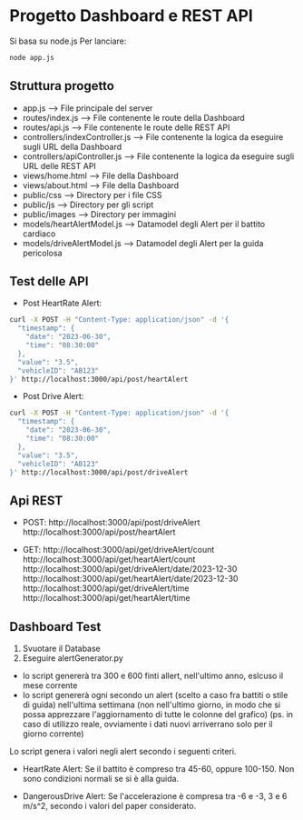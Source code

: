 # Progetto Dashboard e REST API

Si basa su node.js
Per lanciare:

```bash
node app.js
```

## Struttura progetto

- app.js --> File principale del server
- routes/index.js --> File contenente le route della Dashboard
- routes/api.js --> File contenente le route delle REST API
- controllers/indexController.js --> File contenente la logica da eseguire sugli URL della Dashboard
- controllers/apiController.js --> File contenente la logica da eseguire sugli URL delle REST API
- views/home.html --> File della Dashboard
- views/about.html --> File della Dashboard
- public/css --> Directory per i file CSS
- public/js --> Directory per gli script
- public/images --> Directory per immagini
- models/heartAlertModel.js --> Datamodel degli Alert per il battito cardiaco
- models/driveAlertModel.js --> Datamodel degli Alert per la guida pericolosa

## Test delle API

- Post HeartRate Alert:
```bash
curl -X POST -H "Content-Type: application/json" -d '{
  "timestamp": {
    "date": "2023-06-30",
    "time": "08:30:00"
  },
  "value": "3.5",
  "vehicleID": "AB123"
}' http://localhost:3000/api/post/heartAlert
```

- Post Drive Alert:
```bash
curl -X POST -H "Content-Type: application/json" -d '{
  "timestamp": {
    "date": "2023-06-30",
    "time": "08:30:00"
  },
  "value": "3.5",
  "vehicleID": "AB123"
}' http://localhost:3000/api/post/driveAlert
```

## Api REST

- POST:
  http://localhost:3000/api/post/driveAlert
  http://localhost:3000/api/post/heartAlert

- GET:
  http://localhost:3000/api/get/driveAlert/count
  http://localhost:3000/api/get/heartAlert/count
  http://localhost:3000/api/get/driveAlert/date/2023-12-30
  http://localhost:3000/api/get/heartAlert/date/2023-12-30
  http://localhost:3000/api/get/driveAlert/time
  http://localhost:3000/api/get/heartAlert/time

## Dashboard Test

1. Svuotare il Database
2. Eseguire alertGenerator.py
  - lo script genererà tra 300 e 600 finti allert, nell'ultimo anno, eslcuso il mese corrente
  - lo script genererà ogni secondo un alert (scelto a caso fra battiti o stile di guida) nell'ultima settimana (non nell'ultimo giorno, in modo che si possa apprezzare l'aggiornamento di tutte le colonne del grafico) (ps. in caso di utilizzo reale, ovviamente i dati nuovi arriverrano solo per il giorno corrente)

Lo script genera i valori negli alert secondo i seguenti criteri.

- HeartRate Alert:
  Se il battito è compreso tra 45-60, oppure 100-150. Non sono condizioni normali se si è alla guida.

- DangerousDrive Alert:
  Se l'accelerazione è compresa tra -6 e -3, 3 e 6 m/s^2, secondo i valori del paper considerato.
